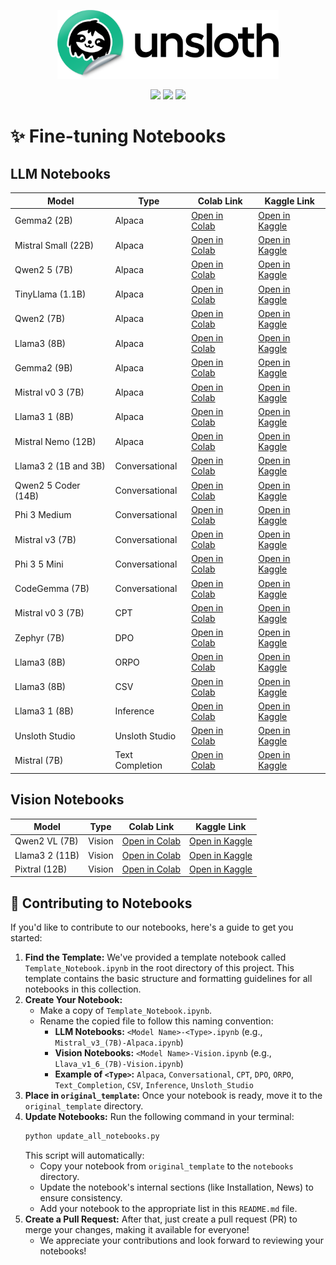 <div align="center">

  <a href="https://unsloth.ai"><picture>
    <source media="(prefers-color-scheme: dark)" srcset="https://raw.githubusercontent.com/unslothai/unsloth/main/images/unsloth%20logo%20white%20text.png">
    <source media="(prefers-color-scheme: light)" srcset="https://raw.githubusercontent.com/unslothai/unsloth/main/images/unsloth%20logo%20black%20text.png">
    <img alt="unsloth logo" src="https://raw.githubusercontent.com/unslothai/unsloth/main/images/unsloth%20logo%20black%20text.png" height="110" style="max-width: 100%;">
  </picture></a>
  
<a href="https://colab.research.google.com/drive/1Ys44kVvmeZtnICzWz0xgpRnrIOjZAuxp?usp=sharing"><img src="https://raw.githubusercontent.com/unslothai/unsloth/main/images/start free finetune button.png" height="48"></a>
<a href="https://discord.gg/unsloth"><img src="https://raw.githubusercontent.com/unslothai/unsloth/main/images/Discord button.png" height="48"></a>
<a href="https://docs.unsloth.ai"><img src="https://raw.githubusercontent.com/unslothai/unsloth/refs/heads/main/images/Documentation%20Button.png" height="48"></a>

</div>

# ✨ Fine-tuning Notebooks
## LLM Notebooks
| Model | Type | Colab Link | Kaggle Link |
| --- | --- | --- | --- |
| Gemma2 (2B) | Alpaca | [Open in Colab](https://colab.research.google.com/github/Erland366/notebooks/blob/master/notebooks/Gemma2_(2B)-Alpaca.ipynb) | [Open in Kaggle](https://www.kaggle.com/notebooks/welcome?src=https://github.com/Erland366/notebooks/blob/master/notebooks/Kaggle-Gemma2_(2B)-Alpaca.ipynb?accelerator=nvidiaTeslaT4)
| Mistral Small (22B) | Alpaca | [Open in Colab](https://colab.research.google.com/github/Erland366/notebooks/blob/master/notebooks/Mistral_Small_(22B)-Alpaca.ipynb) | [Open in Kaggle](https://www.kaggle.com/notebooks/welcome?src=https://github.com/Erland366/notebooks/blob/master/notebooks/Kaggle-Mistral_Small_(22B)-Alpaca.ipynb?accelerator=nvidiaTeslaT4)
| Qwen2 5 (7B) | Alpaca | [Open in Colab](https://colab.research.google.com/github/Erland366/notebooks/blob/master/notebooks/Qwen2_5_(7B)-Alpaca.ipynb) | [Open in Kaggle](https://www.kaggle.com/notebooks/welcome?src=https://github.com/Erland366/notebooks/blob/master/notebooks/Kaggle-Qwen2_5_(7B)-Alpaca.ipynb?accelerator=nvidiaTeslaT4)
| TinyLlama (1.1B) | Alpaca | [Open in Colab](https://colab.research.google.com/github/Erland366/notebooks/blob/master/notebooks/TinyLlama_(1.1B)-Alpaca.ipynb) | [Open in Kaggle](https://www.kaggle.com/notebooks/welcome?src=https://github.com/Erland366/notebooks/blob/master/notebooks/Kaggle-TinyLlama_(1.1B)-Alpaca.ipynb?accelerator=nvidiaTeslaT4)
| Qwen2 (7B) | Alpaca | [Open in Colab](https://colab.research.google.com/github/Erland366/notebooks/blob/master/notebooks/Qwen2_(7B)-Alpaca.ipynb) | [Open in Kaggle](https://www.kaggle.com/notebooks/welcome?src=https://github.com/Erland366/notebooks/blob/master/notebooks/Kaggle-Qwen2_(7B)-Alpaca.ipynb?accelerator=nvidiaTeslaT4)
| Llama3 (8B) | Alpaca | [Open in Colab](https://colab.research.google.com/github/Erland366/notebooks/blob/master/notebooks/Llama3_(8B)-Alpaca.ipynb) | [Open in Kaggle](https://www.kaggle.com/notebooks/welcome?src=https://github.com/Erland366/notebooks/blob/master/notebooks/Kaggle-Llama3_(8B)-Alpaca.ipynb?accelerator=nvidiaTeslaT4)
| Gemma2 (9B) | Alpaca | [Open in Colab](https://colab.research.google.com/github/Erland366/notebooks/blob/master/notebooks/Gemma2_(9B)-Alpaca.ipynb) | [Open in Kaggle](https://www.kaggle.com/notebooks/welcome?src=https://github.com/Erland366/notebooks/blob/master/notebooks/Kaggle-Gemma2_(9B)-Alpaca.ipynb?accelerator=nvidiaTeslaT4)
| Mistral v0 3 (7B) | Alpaca | [Open in Colab](https://colab.research.google.com/github/Erland366/notebooks/blob/master/notebooks/Mistral_v0_3_(7B)-Alpaca.ipynb) | [Open in Kaggle](https://www.kaggle.com/notebooks/welcome?src=https://github.com/Erland366/notebooks/blob/master/notebooks/Kaggle-Mistral_v0_3_(7B)-Alpaca.ipynb?accelerator=nvidiaTeslaT4)
| Llama3 1 (8B) | Alpaca | [Open in Colab](https://colab.research.google.com/github/Erland366/notebooks/blob/master/notebooks/Llama3_1_(8B)-Alpaca.ipynb) | [Open in Kaggle](https://www.kaggle.com/notebooks/welcome?src=https://github.com/Erland366/notebooks/blob/master/notebooks/Kaggle-Llama3_1_(8B)-Alpaca.ipynb?accelerator=nvidiaTeslaT4)
| Mistral Nemo (12B) | Alpaca | [Open in Colab](https://colab.research.google.com/github/Erland366/notebooks/blob/master/notebooks/Mistral_Nemo_(12B)-Alpaca.ipynb) | [Open in Kaggle](https://www.kaggle.com/notebooks/welcome?src=https://github.com/Erland366/notebooks/blob/master/notebooks/Kaggle-Mistral_Nemo_(12B)-Alpaca.ipynb?accelerator=nvidiaTeslaT4)
| Llama3 2 (1B and 3B) | Conversational | [Open in Colab](https://colab.research.google.com/github/Erland366/notebooks/blob/master/notebooks/Llama3_2_(1B_and_3B)-Conversational.ipynb) | [Open in Kaggle](https://www.kaggle.com/notebooks/welcome?src=https://github.com/Erland366/notebooks/blob/master/notebooks/Kaggle-Llama3_2_(1B_and_3B)-Conversational.ipynb?accelerator=nvidiaTeslaT4)
| Qwen2 5 Coder (14B) | Conversational | [Open in Colab](https://colab.research.google.com/github/Erland366/notebooks/blob/master/notebooks/Qwen2_5_Coder_(14B)-Conversational.ipynb) | [Open in Kaggle](https://www.kaggle.com/notebooks/welcome?src=https://github.com/Erland366/notebooks/blob/master/notebooks/Kaggle-Qwen2_5_Coder_(14B)-Conversational.ipynb?accelerator=nvidiaTeslaT4)
| Phi 3 Medium | Conversational | [Open in Colab](https://colab.research.google.com/github/Erland366/notebooks/blob/master/notebooks/Phi_3_Medium-Conversational.ipynb) | [Open in Kaggle](https://www.kaggle.com/notebooks/welcome?src=https://github.com/Erland366/notebooks/blob/master/notebooks/Kaggle-Phi_3_Medium-Conversational.ipynb?accelerator=nvidiaTeslaT4)
| Mistral v3 (7B) | Conversational | [Open in Colab](https://colab.research.google.com/github/Erland366/notebooks/blob/master/notebooks/Mistral_v3_(7B)-Conversational.ipynb) | [Open in Kaggle](https://www.kaggle.com/notebooks/welcome?src=https://github.com/Erland366/notebooks/blob/master/notebooks/Kaggle-Mistral_v3_(7B)-Conversational.ipynb?accelerator=nvidiaTeslaT4)
| Phi 3 5 Mini | Conversational | [Open in Colab](https://colab.research.google.com/github/Erland366/notebooks/blob/master/notebooks/Phi_3_5_Mini-Conversational.ipynb) | [Open in Kaggle](https://www.kaggle.com/notebooks/welcome?src=https://github.com/Erland366/notebooks/blob/master/notebooks/Kaggle-Phi_3_5_Mini-Conversational.ipynb?accelerator=nvidiaTeslaT4)
| CodeGemma (7B) | Conversational | [Open in Colab](https://colab.research.google.com/github/Erland366/notebooks/blob/master/notebooks/CodeGemma_(7B)-Conversational.ipynb) | [Open in Kaggle](https://www.kaggle.com/notebooks/welcome?src=https://github.com/Erland366/notebooks/blob/master/notebooks/Kaggle-CodeGemma_(7B)-Conversational.ipynb?accelerator=nvidiaTeslaT4)
| Mistral v0 3 (7B) | CPT | [Open in Colab](https://colab.research.google.com/github/Erland366/notebooks/blob/master/notebooks/Mistral_v0_3_(7B)-CPT.ipynb) | [Open in Kaggle](https://www.kaggle.com/notebooks/welcome?src=https://github.com/Erland366/notebooks/blob/master/notebooks/Kaggle-Mistral_v0_3_(7B)-CPT.ipynb?accelerator=nvidiaTeslaT4)
| Zephyr (7B) | DPO | [Open in Colab](https://colab.research.google.com/github/Erland366/notebooks/blob/master/notebooks/Zephyr_(7B)-DPO.ipynb) | [Open in Kaggle](https://www.kaggle.com/notebooks/welcome?src=https://github.com/Erland366/notebooks/blob/master/notebooks/Kaggle-Zephyr_(7B)-DPO.ipynb?accelerator=nvidiaTeslaT4)
| Llama3 (8B) | ORPO | [Open in Colab](https://colab.research.google.com/github/Erland366/notebooks/blob/master/notebooks/Llama3_(8B)-ORPO.ipynb) | [Open in Kaggle](https://www.kaggle.com/notebooks/welcome?src=https://github.com/Erland366/notebooks/blob/master/notebooks/Kaggle-Llama3_(8B)-ORPO.ipynb?accelerator=nvidiaTeslaT4)
| Llama3 (8B) | CSV | [Open in Colab](https://colab.research.google.com/github/Erland366/notebooks/blob/master/notebooks/Llama3_(8B)-CSV.ipynb) | [Open in Kaggle](https://www.kaggle.com/notebooks/welcome?src=https://github.com/Erland366/notebooks/blob/master/notebooks/Kaggle-Llama3_(8B)-CSV.ipynb?accelerator=nvidiaTeslaT4)
| Llama3 1 (8B) | Inference | [Open in Colab](https://colab.research.google.com/github/Erland366/notebooks/blob/master/notebooks/Llama3_1_(8B)-Inference.ipynb) | [Open in Kaggle](https://www.kaggle.com/notebooks/welcome?src=https://github.com/Erland366/notebooks/blob/master/notebooks/Kaggle-Llama3_1_(8B)-Inference.ipynb?accelerator=nvidiaTeslaT4)
| Unsloth Studio | Unsloth Studio | [Open in Colab](https://colab.research.google.com/github/Erland366/notebooks/blob/master/notebooks/Unsloth_Studio.ipynb) | [Open in Kaggle](https://www.kaggle.com/notebooks/welcome?src=https://github.com/Erland366/notebooks/blob/master/notebooks/Kaggle-Unsloth_Studio.ipynb?accelerator=nvidiaTeslaT4)
| Mistral (7B) | Text Completion | [Open in Colab](https://colab.research.google.com/github/Erland366/notebooks/blob/master/notebooks/Mistral_(7B)-Text_Completion.ipynb) | [Open in Kaggle](https://www.kaggle.com/notebooks/welcome?src=https://github.com/Erland366/notebooks/blob/master/notebooks/Kaggle-Mistral_(7B)-Text_Completion.ipynb?accelerator=nvidiaTeslaT4)
## Vision Notebooks
| Model | Type | Colab Link | Kaggle Link |
| --- | --- | --- | --- |
| Qwen2 VL (7B) | Vision | [Open in Colab](https://colab.research.google.com/github/Erland366/notebooks/blob/master/notebooks/Qwen2_VL_(7B)-Vision.ipynb) | [Open in Kaggle](https://www.kaggle.com/notebooks/welcome?src=https://github.com/Erland366/notebooks/blob/master/notebooks/Kaggle-Qwen2_VL_(7B)-Vision.ipynb?accelerator=nvidiaTeslaT4)
| Llama3 2 (11B) | Vision | [Open in Colab](https://colab.research.google.com/github/Erland366/notebooks/blob/master/notebooks/Llama3_2_(11B)-Vision.ipynb) | [Open in Kaggle](https://www.kaggle.com/notebooks/welcome?src=https://github.com/Erland366/notebooks/blob/master/notebooks/Kaggle-Llama3_2_(11B)-Vision.ipynb?accelerator=nvidiaTeslaT4)
| Pixtral (12B) | Vision | [Open in Colab](https://colab.research.google.com/github/Erland366/notebooks/blob/master/notebooks/Pixtral_(12B)-Vision.ipynb) | [Open in Kaggle](https://www.kaggle.com/notebooks/welcome?src=https://github.com/Erland366/notebooks/blob/master/notebooks/Kaggle-Pixtral_(12B)-Vision.ipynb?accelerator=nvidiaTeslaT4)
<!-- Last updated on: 2024-12-23 21:55:04 -->
<!-- End of Notebook Links -->

## 🌱 Contributing to Notebooks
If you'd like to contribute to our notebooks, here's a guide to get you started:

1. **Find the Template:**  We've provided a template notebook called `Template_Notebook.ipynb` in the root directory of this project. This template contains the basic structure and formatting guidelines for all notebooks in this collection.
2. **Create Your Notebook:**
    *   Make a copy of `Template_Notebook.ipynb`.
    *   Rename the copied file to follow this naming convention:
        *   **LLM Notebooks:** `<Model Name>-<Type>.ipynb` (e.g., `Mistral_v3_(7B)-Alpaca.ipynb`)
        *   **Vision Notebooks:** `<Model Name>-Vision.ipynb` (e.g., `Llava_v1_6_(7B)-Vision.ipynb`)
        *   **Example of `<Type>`:** `Alpaca`, `Conversational`, `CPT`, `DPO`, `ORPO`, `Text_Completion`, `CSV`, `Inference`, `Unsloth_Studio`
    <!-- *   Modify the content of your notebook, adding your code, explanations, and any other relevant information. Make sure to follow the structure and guidelines from the template. -->
3. **Place in `original_template`:** Once your notebook is ready, move it to the `original_template` directory.
4. **Update Notebooks:** Run the following command in your terminal:
    ```bash
    python update_all_notebooks.py
    ```
    This script will automatically:
    *   Copy your notebook from `original_template` to the `notebooks` directory.
    *   Update the notebook's internal sections (like Installation, News) to ensure consistency.
    *   Add your notebook to the appropriate list in this `README.md` file.
5. **Create a Pull Request:** After that, just create a pull request (PR) to merge your changes, making it available for everyone!
    *   We appreciate your contributions and look forward to reviewing your notebooks!